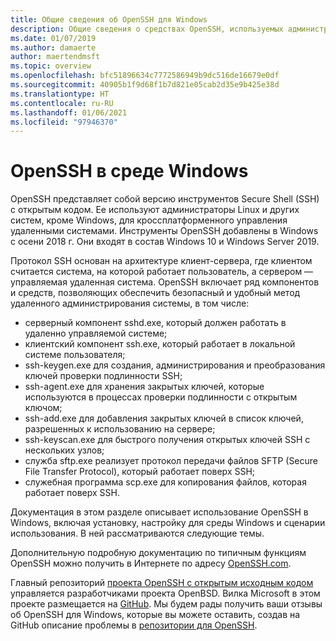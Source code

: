 ```yaml
---
title: Общие сведения об OpenSSH для Windows
description: Общие сведения о средствах OpenSSH, используемых администраторами Linux и других систем, кроме Windows, для кроссплатформенного управления удаленными системами.
ms.date: 01/07/2019
ms.author: damaerte
author: maertendmsft
ms.topic: overview
ms.openlocfilehash: bfc51896634c7772586949b9dc516de16679e0df
ms.sourcegitcommit: 40905b1f9d68f1b7d821e05cab2d35e9b425e38d
ms.translationtype: HT
ms.contentlocale: ru-RU
ms.lasthandoff: 01/06/2021
ms.locfileid: "97946370"
---
```

# <a name="openssh-in-windows"></a>OpenSSH в среде Windows

OpenSSH представляет собой версию инструментов Secure Shell (SSH) с открытым кодом. Ее используют администраторы Linux и других систем, кроме Windows, для кроссплатформенного управления удаленными системами.
Инструменты OpenSSH добавлены в Windows с осени 2018 г. Они входят в состав Windows 10 и Windows Server 2019.

Протокол SSH основан на архитектуре клиент-сервера, где клиентом считается система, на которой работает пользователь, а сервером — управляемая удаленная система.
OpenSSH включает ряд компонентов и средств, позволяющих обеспечить безопасный и удобный метод удаленного администрирования системы, в том числе:

* серверный компонент sshd.exe, который должен работать в удаленно управляемой системе;
* клиентский компонент ssh.exe, который работает в локальной системе пользователя;
* ssh-keygen.exe для создания, администрирования и преобразования ключей проверки подлинности SSH;
* ssh-agent.exe для хранения закрытых ключей, которые используются в процессах проверки подлинности с открытым ключом;
* ssh-add.exe для добавления закрытых ключей в список ключей, разрешенных к использованию на сервере;
* ssh-keyscan.exe для быстрого получения открытых ключей SSH с нескольких узлов;
* служба sftp.exe реализует протокол передачи файлов SFTP (Secure File Transfer Protocol), который работает поверх SSH;
* служебная программа scp.exe для копирования файлов, которая работает поверх SSH.

Документация в этом разделе описывает использование OpenSSH в Windows, включая установку, настройку для среды Windows и сценарии использования. В ней рассматриваются следующие темы.

Дополнительную подробную документацию по типичным функциям OpenSSH можно получить в Интернете по адресу [OpenSSH.com](https://www.openssh.com/manual.html).

Главный репозиторий [проекта OpenSSH с открытым исходным кодом](https://www.openssh.com) управляется разработчиками проекта OpenBSD.
Вилка Microsoft в этом проекте размещается на [GitHub](https://github.com/PowerShell/openssh-portable).
Мы будем рады получить ваши отзывы об OpenSSH для Windows, которые вы можете оставить, создав на GitHub описание проблемы в [репозитории для OpenSSH](https://github.com/PowerShell/openssh-portable).
